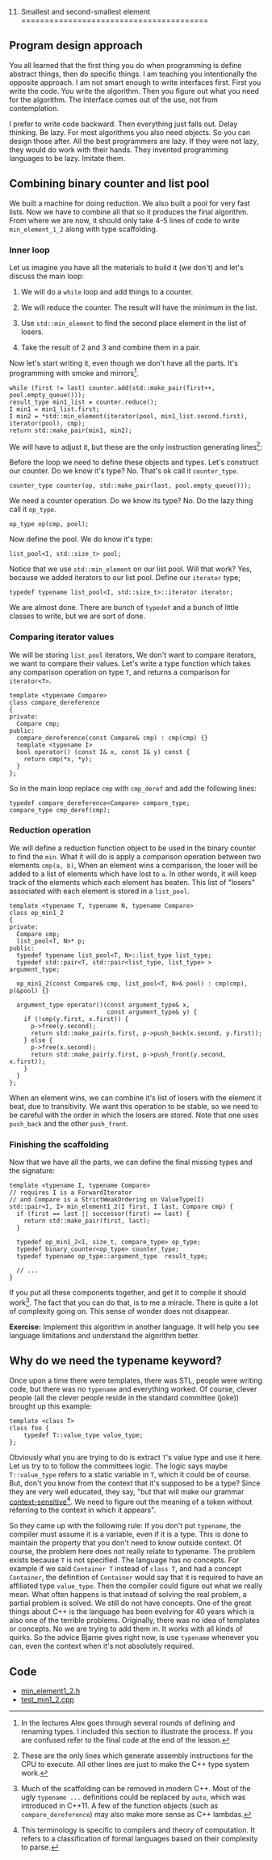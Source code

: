 11. Smallest and second-smallest element
========================================

## Program design approach

You all learned that the first thing you do when programming is define abstract things,
then do specific things.
I am teaching you intentionally the opposite approach.
I am not smart enough to write interfaces first.
First you write the code.
You write the algorithm.
Then you figure out what you need for the algorithm.
The interface comes out of the use,
not from contemplation.

I prefer to write code backward.
Then everything just falls out.
Delay thinking.
Be lazy.
For most algorithms you also need objects.
So you can design those after.
All the best programmers are lazy.
If they were not lazy, they would do work with their hands.
They invented programming languages to be lazy.
Imitate them.

## Combining binary counter and list pool

We built a machine for doing reduction.
We also built a pool for very fast lists.
Now we have to combine all that so it produces the final algorithm.
From where we are now, it should only take 4-5 lines of code
to write `min_element_1_2`
along with type scaffolding.

### Inner loop

Let us imagine you have all the materials to build it (we don't)
and let's discuss the main loop:

1. We will do a `while` loop and add things to a counter.
2. We will reduce the counter. 
   The result will have the minimum in the list.

3. Use `std::min_element` to find the second place element
    in the list of losers.

4. Take the result of 2 and 3 and combine them in a pair.

Now let's start writing it,
even though we don't have all the parts.
It's programming with smoke and mirrors[^sequence].

    while (first != last) counter.add(std::make_pair(first++, pool.empty_queue()));
    result_type min1_list = counter.reduce();
    I min1 = min1_list.first;
    I min2 = *std::min_element(iterator(pool, min1_list.second.first), iterator(pool), cmp);
    return std::make_pair(min1, min2);

We will have to adjust it, but
these are the only instruction generating lines[^instruction-generating]:

Before the loop we need to define these objects and types.
Let's construct our counter. Do we know it's type? No.
That's ok call it `counter_type`.

    counter_type counter(op, std::make_pair(last, pool.empty_queue()));

We need a counter operation.
Do we know its type? No.
Do the lazy thing call it `op_type`.

    op_type op(cmp, pool);

Now define the pool. We do know it's type:

    list_pool<I, std::size_t> pool;

Notice that we use `std::min_element` on our list pool.
Will that work?
Yes, because we added iterators to our list pool.
Define our `iterator` type;

    typedef typename list_pool<I, std::size_t>::iterator iterator;

We are almost done.
There are bunch of `typedef` and a bunch of little classes
to write, but we are sort of done.

[^sequence]: In the lectures Alex goes through several rounds
    of defining and renaming types.
    I included this section to illustrate the process.
    If you are confused refer to the final code
    at the end of the lesson.

[^instruction-generating]: These are the only lines which generate
    assembly instructions for the CPU to execute.
    All other lines are just to make the C++ type system work.

### Comparing iterator values

We will be storing `list_pool` iterators,
We don't want to compare iterators, we want to compare
their values.
Let's write a type function
which takes any comparison operation on type `T`,
and returns a comparison for `iterator<T>`.

    template <typename Compare>
    class compare_dereference
    {
    private:
      Compare cmp;
    public:
      compare_dereference(const Compare& cmp) : cmp(cmp) {}
      template <typename I>
      bool operator() (const I& x, const I& y) const {
        return cmp(*x, *y);
      }
    };

So in the main loop replace `cmp` with `cmp_deref` and add the following
lines:

    typedef compare_dereference<Compare> compare_type;
    compare_type cmp_deref(cmp);

### Reduction operation

We will define a reduction function object
to be used in the binary counter to find the `min`.
What it will do is apply a comparison operation between two elements `cmp(a, b)`,
When an element wins a comparison, the loser will be added
to a list of elements which have lost to `a`.
In other words, it will keep track of the elements which each element has beaten.
This list of "losers" associated with each element is stored in a `list_pool`.

    template <typename T, typename N, typename Compare>
    class op_min1_2 
    {
    private:
      Compare cmp;
      list_pool<T, N>* p;
    public:
      typedef typename list_pool<T, N>::list_type list_type;
      typedef std::pair<T, std::pair<list_type, list_type> > argument_type;

      op_min1_2(const Compare& cmp, list_pool<T, N>& pool) : cmp(cmp), p(&pool) {}

      argument_type operator()(const argument_type& x, 
                               const argument_type& y) {
        if (!cmp(y.first, x.first)) {
          p->free(y.second);
          return std::make_pair(x.first, p->push_back(x.second, y.first));
        } else {
          p->free(x.second);
          return std::make_pair(y.first, p->push_front(y.second, x.first));
        }
      }
    };

When an element wins, we can combine it's list of losers
with the element it beat, due to transitivity. 
We want this operation to be stable, so we need to be careful with the order
in which the losers are stored.
Note that one uses `push_back` and the other `push_front`.

### Finishing the scaffolding

Now that we have all the parts,
we can define the final missing types and the signature:

    template <typename I, typename Compare>
    // requires I is a ForwardIterator
    // and Compare is a StrictWeakOrdering on ValueType(I)
    std::pair<I, I> min_element1_2(I first, I last, Compare cmp) {
      if (first == last || successor(first) == last) {
        return std::make_pair(first, last);
      }

      typedef op_min1_2<I, size_t, compare_type> op_type;
      typedef binary_counter<op_type> counter_type;
      typedef typename op_type::argument_type  result_type;

      // ...
    }

If you put all these components together, and get it to compile
it should work[^auto].
The fact that you can do that, is to me a miracle.
There is quite a lot of complexity going on.
This sense of wonder does not disappear.

**Exercise:** Implement this algorithm in another language.
    It will help you see language limitations and
    understand the algorithm better.


[^auto]:
    Much of the scaffolding can be removed in modern C++.
    Most of the ugly `typename ...` definitions
    could be replaced by `auto`, which was introduced in C++11.
    A few of the function objects (such as `compare_dereference`)
    may also make more sense as C++ lambdas.


## Why do we need the typename keyword?

Once upon a time there were
templates, there was STL, people were writing code,
but there was no `typename` and everything worked.
Of course, clever people (all the clever people reside in the standard committee (joke))
brought up this example:

    template <class T>
    class foo {
        typedef T::value_type value_type;
    };

Obviously what you are trying to do is extract `T`'s value type
and use it here.
Let us try to to follow the committees logic.
The logic says maybe `T::value_type` refers to a static variable
in `T`, which it could be of course.
But, don't you know from the context that it's supposed to be a type?
Since they are very well educated, they say, "but that will
make our grammar [context-sensitive][context-free][^languages].
We need to figure out the meaning of 
a token without referring to  the context in which it appears". 

So they came up with the following rule:
If you don't put `typename`, the compiler must assume it is a variable,
even if it is a type.
This is done to maintain the property that you don't need to know outside context.
Of course, the problem here does not really relate to typename.
The problem exists because `T`  is not specified.
The language has no concepts. 
For example if we said `Container T`
instead of `class T`, and had a concept `Container`, the definition of `Container` would say that it is required to have an affiliated type `value_type`.
Then the compiler could figure out what we really mean.
What often happens is that instead of
solving the real problem, a partial problem is solved.
We still do not have concepts. 
One of the great things about C++
is the language has been evolving for 40 years which is also one of the terrible
problems.
Originally, there was no idea of templates or concepts.
No we are trying to add them in.
It works with all kinds of quirks.
So the advice Bjarne gives right now, is use `typename` whenever you can,
even the context when it's not absolutely required.


[^languages]: This terminology is specific to compilers and theory
    of computation. It refers to a classification
    of formal languages based on their complexity to parse.

[context-free]: https://en.wikipedia.org/wiki/Context-free_grammar

## Code

- [min_element1_2.h](code/min_element1_2.h)
- [test_min1_2.cpp](code/test_min1_2.cpp)



